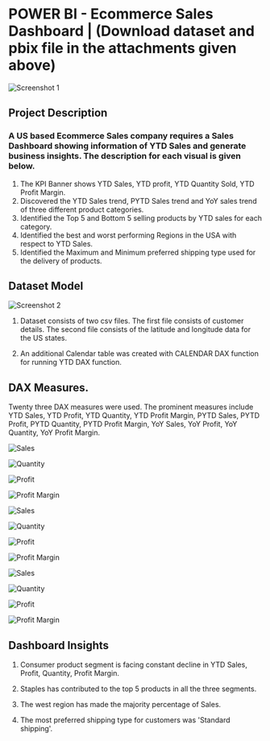 # POWER BI - Ecommerce Sales Dashboard | (Download dataset and pbix file in the attachments given above)
![Screenshot 1](https://github.com/Gokul-Raman-98/Power-BI-Projects/assets/168402268/ff02bdde-3d4a-44d9-a871-eed867a8012c)


## Project Description
### A US based Ecommerce Sales company requires a Sales Dashboard showing information of YTD Sales and generate business insights. The description for each visual is given below.


1. The KPI Banner shows YTD Sales, YTD profit, YTD Quantity Sold, YTD Profit Margin.
2. Discovered the YTD Sales trend, PYTD Sales trend and YoY sales trend of three different product categories.
3. Identified the Top 5  and Bottom 5 selling products by YTD sales for each category.
4. Identified the best and worst performing Regions in the USA with respect to YTD Sales.
5. Identified the Maximum and Minimum preferred shipping type used for the delivery of products.

## Dataset Model
![Screenshot 2](https://github.com/Gokul-Raman-98/Power-BI-Projects/assets/168402268/8d482600-bb70-4928-a240-09ed64ec08f7)

1. Dataset consists of two csv files. The first file consists of customer details. The second file consists of the latitude and longitude data for the US states.

2. An additional Calendar table was created with CALENDAR DAX function for running YTD DAX function.

## DAX Measures.
Twenty three DAX measures were used. The prominent measures include YTD Sales, YTD Profit, YTD Quantity, YTD Profit Margin, PYTD Sales, PYTD Profit, PYTD Quantity, PYTD Profit Margin, YoY Sales, YoY Profit, YoY Quantity, YoY Profit Margin.

![Sales](https://github.com/Gokul-Raman-98/Power-BI-Projects/assets/168402268/8f444451-3924-44e1-abc3-c50dce3828ed)

![Quantity](https://github.com/Gokul-Raman-98/Power-BI-Projects/assets/168402268/957b8160-8c25-4d9b-8116-44a941552bb9)

![Profit](https://github.com/Gokul-Raman-98/Power-BI-Projects/assets/168402268/f397d505-34c4-4b91-a718-bb0d9f99db43)

![Profit Margin](https://github.com/Gokul-Raman-98/Power-BI-Projects/assets/168402268/8895f62c-2504-4a1f-9c01-0b13825d3d8b)

![Sales](https://github.com/Gokul-Raman-98/Power-BI-Projects/assets/168402268/d33cba1d-b469-4b26-ae7d-014458d1625e)

![Quantity](https://github.com/Gokul-Raman-98/Power-BI-Projects/assets/168402268/c20f458d-af65-4512-80f5-db6841776d68)

![Profit](https://github.com/Gokul-Raman-98/Power-BI-Projects/assets/168402268/f3b713e2-64d8-441c-9ba5-d8815275b24e)

![Profit Margin](https://github.com/Gokul-Raman-98/Power-BI-Projects/assets/168402268/0895edca-b5d5-4c9b-a974-36efbdf3f0d7)

![Sales](https://github.com/Gokul-Raman-98/Power-BI-Projects/assets/168402268/e4593d87-48c0-47b3-9efb-aa9eca994c92)

![Quantity](https://github.com/Gokul-Raman-98/Power-BI-Projects/assets/168402268/e91830d5-8ba7-44b4-86f8-45f47a2c45a2)

![Profit](https://github.com/Gokul-Raman-98/Power-BI-Projects/assets/168402268/3ab8e2ab-6551-425b-ad62-4cf67435b7bc)

![Profit Margin](https://github.com/Gokul-Raman-98/Power-BI-Projects/assets/168402268/2028c861-1e4e-4504-84fa-8fa79ccaf2a1)


## Dashboard Insights
1. Consumer product segment is facing constant decline in YTD Sales, Profit, Quantity, Profit Margin.

2. Staples has contributed to the top 5 products in all the three segments.

3. The west region has made the majority percentage of Sales.

4. The most preferred shipping type for customers was 'Standard shipping'.
